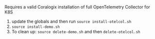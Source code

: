 Requires a valid Coralogix installation of full OpenTelemetry Collector for K8S  
1. update the globals and then run `source install-otelcol.sh`  
2. `source install-demo.sh`  
3. To clean up: `source delete-demo.sh` and then `delete-otelcol.sh`  
